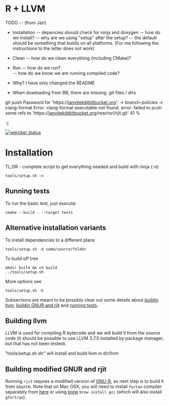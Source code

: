 # R + LLVM

TODO --  (from Jan)

  * Installation -- depencies should check for ninja and doxygen
                 -- how do we install? 
                 -- why are we using "setup" after the setup?
                 -- the default should be something that builds on all platforms. (For me following the instructions to the letter does not work)

  * Clean  --  how do we clean everything (including CMake)?

  * Run -- how do we run?  
        -- how do we know we are running compiled code?

  * Why?  I have only changed the README

  * When dowloading from BB, there are missing .git files / dirs
 
git push
Password for 'https://janvitek@bitbucket.org': 
-> branch-policies
-> clang-format
Error: clang-format executable not found.
error: failed to push some refs to 'https://janvitek@bitbucket.org/reactorl/rjit.git'
41 % 


-j  





[![wercker status](https://app.wercker.com/status/ba5d6ebd4d90bb4d6a4a9b1f12894063/m "wercker status")](https://app.wercker.com/project/bykey/ba5d6ebd4d90bb4d6a4a9b1f12894063)

# Installation

TL;DR - complete script to get everything needed and build with ninja (-n)
```
tools/setup.sh -n
```

## Running tests

To run the basic test, just execute:

```
cmake --build . --target tests
```

## Alternative installation variants

To install dependencies to a different place
```
tools/setup.sh -d some/source/folder
```

To build off tree
```
mkdir build && cd build
../tools/setup.sh
```

More options see
```
tools/setup.sh -h
```

Subsections are meant to be possibly clear out some details about [buildin llvm](#building-llvm), [buildin GNUR and rjit](#building-modified-gnur-and-rjit) and [running tests](#running-tests). 

## Building llvm

LLVM is used for compiling R bytecode and we will build it from the source code (it should be possible to use LLVM 3.7.0 installed by package manager, but that has not been tested). 

"tools/setup.sh dir" will install and build llvm in dir/llvm 

## Building modified GNUR and rjit

Running `rjit` requres a modified version of [GNU-R](https://bitbucket.org/reactorl/gnur), so next step is to build it from source. Note that on Mac OSX, you will need to install `fortan` compiler separately from [here](https://gcc.gnu.org/wiki/GFortranBinaries#MacOS) or using [brew](http://brew.sh/) `brew install gcc` (which will also install `gfortran`).

